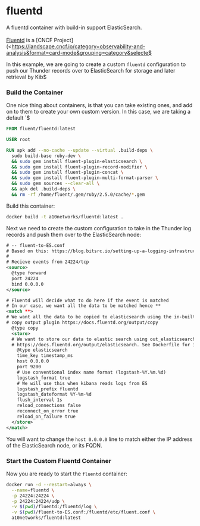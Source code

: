 # fluentd
A fluentd container with build-in support ElasticSearch.<br>
<br>
[Fluentd](<https://www.fluentd.org/>) is a [CNCF Project](<https://landscape.cncf.io/category=observability-and-analysis&format=card-mode&grouping=category&selecte$

In this example, we are going to create a custom ``fluentd`` configuration to push our Thunder records over to ElasticSearch for storage and later retrieval by Kib$

### Build the Container

One nice thing about containers, is that you can take existing ones, and add on to them to create your own custom version.  In this case, we are taking a default `$

```dockerfile
FROM fluent/fluentd:latest

USER root

RUN apk add --no-cache --update --virtual .build-deps \
  sudo build-base ruby-dev \
  && sudo gem install fluent-plugin-elasticsearch \
  && sudo gem install fluent-plugin-record-modifier \
  && sudo gem install fluent-plugin-concat \
  && sudo gem install fluent-plugin-multi-format-parser \
  && sudo gem sources --clear-all \
  && apk del .build-deps \
  && rm -rf /home/fluent/.gem/ruby/2.5.0/cache/*.gem

```

Build this container:

```bash
docker build -t a10networks/fluentd:latest .
```

Next we need to create the custom configuration to take in the Thunder log records and push them over to the ElasticSearch node:

```xml
# -- fluent-to-ES.conf
# Based on this: https://blog.bitsrc.io/setting-up-a-logging-infrastructure-in-nodejs-ec34898e677e
#
# Recieve events from 24224/tcp
<source>
  @type forward
  port 24224
  bind 0.0.0.0
</source>

# Fluentd will decide what to do here if the event is matched
# In our case, we want all the data to be matched hence **
<match **>
# We want all the data to be copied to elasticsearch using the in-built
# copy output plugin https://docs.fluentd.org/output/copy
  @type copy
  <store>
  # We want to store our data to elastic search using out_elasticsearch plugin
  # https://docs.fluentd.org/output/elasticsearch. See Dockerfile for installation
    @type elasticsearch
    time_key timestamp_ms
    host 0.0.0.0
    port 9200
    # Use conventional index name format (logstash-%Y.%m.%d)
    logstash_format true
    # We will use this when kibana reads logs from ES
    logstash_prefix fluentd
    logstash_dateformat %Y-%m-%d
    flush_interval 1s
    reload_connections false
    reconnect_on_error true
    reload_on_failure true
  </store>
</match>

```
You will want to change the ``host 0.0.0.0`` line to match either the IP address of the ElasticSearch node, or its FQDN.

### Start the Custom Fluentd Container

Now you are ready to start the ``fluentd`` container:

```bash
docker run -d --restart=always \
  --name=fluentd \
  -p 24224:24224 \
  -p 24224:24224/udp \
  -v $(pwd)/fluentd:/fluentd/log \
  -v $(pwd)/fluent-to-ES.conf:/fluentd/etc/fluent.conf \
  a10networks/fluentd:latest
```
